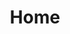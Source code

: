 ---
html_title: Home
layout: 2006_home
old_website: true
permalink: /145.html
published: true
title: Home
---